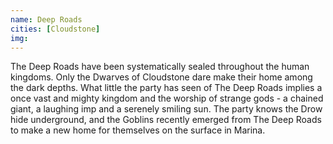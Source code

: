 ```yaml
---
name: Deep Roads
cities: [Cloudstone]
img: 
---
```

The Deep Roads have been systematically sealed throughout the human kingdoms. Only the Dwarves of Cloudstone dare make their home among the dark depths. What little the party has seen of The Deep Roads implies a once vast and mighty kingdom and the worship of strange gods - a chained giant, a laughing imp and a serenely smiling sun. The party knows the Drow hide underground, and the Goblins recently emerged from The Deep Roads to make a new home for themselves on the surface in Marina. 